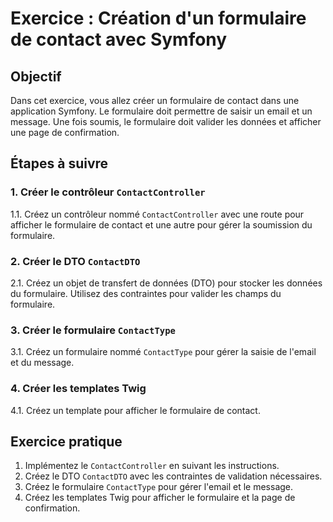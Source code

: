 # Exercice : Création d'un formulaire de contact avec Symfony

## Objectif

Dans cet exercice, vous allez créer un formulaire de contact dans une application Symfony. Le formulaire doit permettre de saisir un email et un message. Une fois soumis, le formulaire doit valider les données et afficher une page de confirmation.

## Étapes à suivre

### 1. Créer le contrôleur `ContactController`

1.1. Créez un contrôleur nommé `ContactController` avec une route pour afficher le formulaire de contact et une autre pour gérer la soumission du formulaire.

### 2. Créer le DTO `ContactDTO`

2.1. Créez un objet de transfert de données (DTO) pour stocker les données du formulaire. Utilisez des contraintes pour valider les champs du formulaire.

### 3. Créer le formulaire `ContactType`

3.1. Créez un formulaire nommé `ContactType` pour gérer la saisie de l'email et du message.

### 4. Créer les templates Twig

4.1. Créez un template pour afficher le formulaire de contact.

## Exercice pratique

1. Implémentez le `ContactController` en suivant les instructions.
2. Créez le DTO `ContactDTO` avec les contraintes de validation nécessaires.
3. Créez le formulaire `ContactType` pour gérer l'email et le message.
4. Créez les templates Twig pour afficher le formulaire et la page de confirmation.
